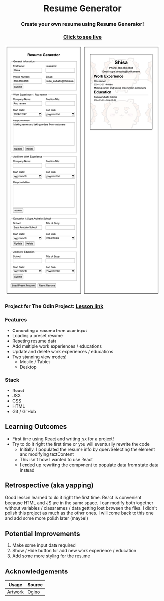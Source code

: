 <h1 align="center">Resume Generator</h1>
<h3 align="center">Create your own resume using Resume Generator!</h3>
<h3 align="center"><a href='https://preeminent-beijinho-3a83d2.netlify.app/' target="_blank" rel="noopener noreferrer">Click to see live</a></h3>

<img width="" alt="" src="./src/project-screenshots/desktop-view.png">

### Project for The Odin Project: [Lesson link](https://www.theodinproject.com/lessons/node-path-react-new-cv-application)

### Features
- Generating a resume from user input
- Loading a preset resume
- Reseting resume data
- Add multiple work experiences / educations
- Update and delete work experiences / educations
- Two stunning view modes!
    - Mobile / Tablet
    - Desktop

### Stack
- React 
- JSX
- CSS
- HTML
- Git / GitHub

## Learning Outcomes
- First time using React and writing jsx for a project!
- Try to do it right the first time or you will eventually rewrite the code
    - Initially, I populated the resume info by querySelecting the element and modifying textContent
    - This isn't how I wanted to use React 
    - I ended up rewriting the component to populate data from state data instead

## Retrospective (aka yapping)
Good lesson learned to do it right the first time. React is convenient because HTML and JS are in the same space. I can modify both together without variables / classnames / data getting lost between the files. I didn't polish this project as much as the other ones. I will come back to this one and add some more polish later (maybe!)

## Potential Improvements
1. Make some input data required 
2. Show / Hide button for add new work experience / education
3. Add some more styling for the resume

## Acknowledgements
| Usage   | Source         |
| ------- | -------------- |
| Artwork | Ogino |
